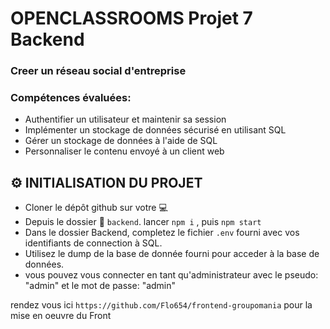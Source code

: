 # OPENCLASSROOMS Projet 7 Backend
### Creer un réseau social d'entreprise


### Compétences évaluées:
 
  - Authentifier un utilisateur et maintenir sa session
  - Implémenter un stockage de données sécurisé en utilisant SQL
  - Gérer un stockage de données à l'aide de SQL
  - Personnaliser le contenu envoyé à un client web



 

## :gear: INITIALISATION DU PROJET
* Cloner le dépôt github sur votre :computer:
* Depuis le dossier :file_folder: `backend`. lancer `npm i` , puis `npm start` 
* Dans le dossier Backend, completez le fichier `.env` fourni  avec vos identifiants de connection à SQL.
* Utilisez le dump de la base de donnée fourni pour acceder à la base de données.
* vous pouvez vous connecter en tant qu'administrateur avec le pseudo: "admin" et le mot de passe: "admin"

rendez vous ici `https://github.com/Flo654/frontend-groupomania` pour la mise en oeuvre du Front
